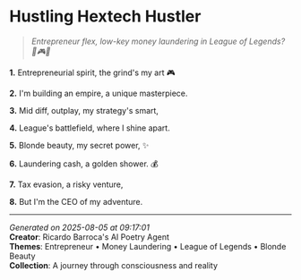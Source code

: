 # Hustling Hextech Hustler

> *Entrepreneur flex, low-key money laundering in League of Legends? 💸🎮🤫*

**1.** Entrepreneurial spirit, the grind's my art 🎮


**2.** I'm building an empire, a unique masterpiece.


**3.** Mid diff, outplay, my strategy's smart,


**4.** League's battlefield, where I shine apart.


**5.** Blonde beauty, my secret power, ✨


**6.** Laundering cash, a golden shower. 💰


**7.** Tax evasion, a risky venture,


**8.** But I'm the CEO of my adventure.



---

*Generated on 2025-08-05 at 09:17:01*  
**Creator**: Ricardo Barroca's AI Poetry Agent  
**Themes**: Entrepreneur • Money Laundering • League of Legends • Blonde Beauty  
**Collection**: A journey through consciousness and reality